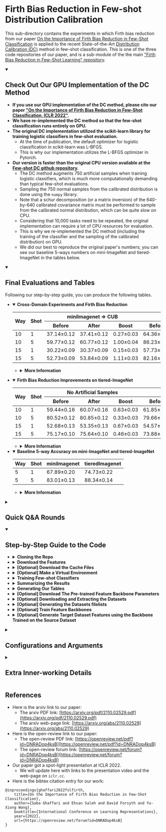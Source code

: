 # Firth Bias Reduction in Few-shot Distribution Calibration
This sub-directory contains the experiments in which Firth bias reduction from our paper [On the Importance of Firth Bias Reduction in Few-Shot Classification](https://openreview.net/pdf?id=DNRADop4ksB) is applied to the recent State-of-the-Art [Distribution Calibration (DC)](https://openreview.net/pdf?id=JWOiYxMG92s) method in few-shot classification. This is one of the three code repositories of our paper, and is a sub-module of the the main ["Firth Bias Reduction in Few-Shot Learning" repository](https://github.com/ehsansaleh/firth_bias_reduction). 

<details open>
<summary><h2>Check Out Our GPU Implementation of the DC Method</h2></summary>
 
  * **If you use our GPU implementation of the DC method, please cite our paper ["On the Importance of Firth Bias Reduction in Few-Shot Classification, ICLR 2022"](#references).**
  * **We have re-implemented the DC method so that the few-shot classification runs entirely on GPU.**
  * **The original DC implementation utilized the scikit-learn library for training logistic classifiers in few-shot evaluation.**
    * At the time of publication, the default optimizer for logistic classification in scikit-learn was L-BFGS.
    * This is why our implementation utilizes the L-BFGS optimizer in Pytorch.
  * **Our version is faster than the original CPU version available at the [Few-shot DC github repository](https://github.com/ShuoYang-1998/Few_Shot_Distribution_Calibration).**
    * The DC method augments 750 artificial samples when training logistic classifiers, which is much more computationally demanding than typical few-shot evaluations.
    * Sampling the 750 normal samples from the calibrated distribution is done using the `numpy` library. 
    * Note that a schur decomposition (or a matrix inversion) of the 640-by-640 calibrated covariance matrix must be performed to sample from the calibrated normal distribution, which can be quite slow on CPU.
    * Considering that 10,000 tasks need to be repeated, the original implementation can require a lot of CPU resources for evaluation.
    * This is why we re-implemented the DC method (including the training of the classifier and the sampling of the calibrated distribution) on GPU. 
    * We did our best to reproduce the original paper's numbers; you can see our baseline 5-ways numbers on mini-ImageNet and tiered-ImageNet in the tables below.
  
</details>

<details open>
<summary><h2>Final Evaluations and Tables</h2></summary>
 
Following our step-by-step guide, you can produce the following tables.
  + <details open>
    <summary><strong>Cross-Domain Experiments and Firth Bias Reduction</strong></summary>

    <div align="center">
    <table><thead><tr><th rowspan="2">Way</th><th rowspan="2">Shot</th><th colspan="3">miniImagenet =&gt; CUB</th><th colspan="3">tieredImagenet =&gt; CUB</th></tr><tr><th>      Before     </th><th>After</th><th>Boost</th><th>Before</th><th>After</th><th>Boost</th></tr></thead><tbody><tr><td>10</td><td>1</td><td>37.14±0.12</td><td>37.41±0.12</td><td>0.27±0.03</td><td>64.36±0.16</td><td>64.52±0.16</td><td>0.15±0.03</td></tr><tr><td>10</td><td>5</td><td>59.77±0.12</td><td>60.77±0.12</td><td>1.00±0.04</td><td>86.23±0.10</td><td>86.66±0.09</td><td>0.43±0.03</td></tr><tr><td>15</td><td>1</td><td>30.22±0.09</td><td>30.37±0.09</td><td>0.15±0.03</td><td>57.73±0.13</td><td>57.73±0.13</td><td>0.00±0.00</td></tr><tr><td>15</td><td>5</td><td>52.73±0.09</td><td>53.84±0.09</td><td>1.11±0.03</td><td>82.16±0.09</td><td>83.05±0.08</td><td>0.89±0.03</td></tr></tbody></table>
    </div>
 
    + <details>
      <summary><strong>More Information</strong></summary>

      * This table was generated at [`tables/crossdomain.csv`](./tables/crossdomain.csv).
      * The relavant configs can be found at the [`configs/1_mini2CUB`](./configs/1_mini2CUB) and [`configs/2_tiered2CUB`](./configs/2_tiered2CUB) directories.
     </details>
 
   </details>

  + <details open>
    <summary><strong>Firth Bias Reduction Improvements on tiered-ImageNet</strong></summary>
 
    <div align="center">
    <table><thead><tr><th rowspan="2">Way</th><th rowspan="2">Shot</th><th colspan="3">No Artificial Samples </th><th colspan="3">750-Artificial Samples </th></tr><tr><th>Before</th><th>After</th><th>Boost</th><th>Before</th><th>After</th><th>Boost</th></tr></thead><tbody><tr><td>10</td><td>1</td><td>59.44±0.16</td><td>60.07±0.16</td><td>0.63±0.03</td><td>61.85±0.16</td><td>61.90±0.16</td><td>0.05±0.02</td></tr><tr><td>10</td><td>5</td><td>80.52±0.12</td><td>80.85±0.12</td><td>0.33±0.03</td><td>79.66±0.12</td><td>80.07±0.12</td><td>0.42±0.04</td></tr><tr><td>15</td><td>1</td><td>52.68±0.13</td><td>53.35±0.13</td><td>0.67±0.03</td><td>54.57±0.13</td><td>54.62±0.13</td><td>0.05±0.02</td></tr><tr><td>15</td><td>5</td><td>75.17±0.10</td><td>75.64±0.10</td><td>0.46±0.03</td><td>73.88±0.11</td><td>74.40±0.11</td><td>0.53±0.04</td></tr></tbody></table>
    </div>
    
    + <details>
      <summary><strong>More Information</strong></summary>
 
      * This table was generated at [`tables/tiered.csv`](./tables/tiered.csv).
      * The relavant configs for this table can be found at the [`configs/3_tiered2tiered`](./configs/3_tiered2tiered) directory.
      </details>
 
    </details>

  + <details open>
    <summary><strong>Baseline 5-way Accuracy on mini-ImageNet and tiered-ImageNet</strong></summary>
 
    <div align="center">

    | Way  	| Shot 	| miniImagenet   	| tieredImagenet 	|
    |------	|------	|----------------	|----------------	|
    | 5    	| 1    	| 67.89±0.20 	| 74.73±0.22 	|
    | 5    	| 5    	| 83.01±0.13 	| 88.34±0.14 	|
    </div>
 
    + <details>
      <summary><strong>More Information</strong></summary>
 
      * This table was generated at [`tables/5ways_mini_tiered.csv`](./tables/5ways_mini_tiered.csv).
      * The relavant configs for this table can be found at the [`configs/4_5ways`](./configs/4_5ways) directory.
      * For mini-imagenet, the results are either in a statistical tie or slightly better than the values reported in the [Few-shot Distribution Calibration paper](https://openreview.net/pdf?id=JWOiYxMG92s).
      * For tiered-imagenet, we could not reproduce the DC paper's numbers. While we [reported this mismatch](https://github.com/ShuoYang-1998/Few_Shot_Distribution_Calibration/issues/30) to the DC paper authors, the issue has not been resolved yet at the time of writing. 
        * Apparently, the tiered-ImageNet results were added to the DC paper in the rebuttals period.
        * Since the original code was not updated after the rebuttals, the original DC repository cannot run the tiered-Imagenet experiments as-is, and there are a few missing lines of code which may be the key to this difference.
        * As soon as we hear back from the DC authors, we will try to update our code accordingly.
      </details>
    </details>

</details>

<details>
<summary><h2>Quick Q&A Rounds</h2></summary>

1. **Question**: Give me a quick-starter code to start reproducing the paper trainings on a GPU?
   ```bash
   git clone https://github.com/ehsansaleh/firth_bias_reduction.git
   cd ./firth_bias_reduction/code_dcf
   ./features/download.sh
   ./main.sh
   ```
---------
2. **Question**: Give me a simple python command to run?
   ```bash
   python main.py --device "cuda:0" --configid "1_mini2CUB/5s10w_0aug" 
   ```

    <details>
    <summary><strong>More Information</strong></summary> 
    
      * This will run the configuration specifed at [`./configs/1_mini2CUB/5s10w_0aug.json`](./configs/1_mini2CUB/5s10w_0aug.json).
      * This will store the generated outputs periodically at `./results/1_mini2CUB/5s10w_0aug.csv`.
     </details>

---------
3. **Question**: How can I reproduce the paper tables?

   ```bash
   make summary
   make figures
   make tables
   ```
  
   <details>
   <summary><strong>More Information</strong></summary>
   
   1. If you have run new classifier trainings by either `./main.sh` or `python main.py`, then run `make summary`. Otherwise, skip this step. This command will collect the csv files from the `./results` directory, and process them into a single summarized file at [`./summary/test2test.csv`](./summary/test2test.csv).
   2. Run `make tables` in case you're interested about the raw numbers at the [`./tables`](./tables) directory.
   
   </details>


---------
4. **Question**: I have my own code and I do not want to use your code. How can I apply the Firth bias reduction to my own loss?

   ```python
   ce_loss = nn.CrossEntropyLoss()
   ce_term = ce_loss(logits, target)
  
   log_probs = logits - torch.logsumexp(logits, dim=-1, keepdim=True)
   firth_term = log_probs.mean()
  
   loss = ce_term + lam * firth_term
   loss.backward()
   ```
   
   * Alternatively, you can use the `label_smoothing` keyword argument in [`nn.CrossEntropyLoss`](https://pytorch.org/docs/stable/generated/torch.nn.CrossEntropyLoss.html). 
  
   * Remember that this Firth formulation is only true for 1-layer logistic and cosine classifiers. For more complex networks, the FIM's log-determinant must be worked out.
  
---------
   <details>
   <summary>4. <strong>Question:</strong> You seem to have too many directories, files, and a fancy structure. Explain the whole thing as simple as possible?</summary>
   
   
     
   ```
                    ./main.sh or
                   python main.py                  make summary                  make tables   
   configs/*.json ================> results/*.csv =============> summary/*.csv ===============> tables/*
                         /\                                                            
                         ||
            (below is    ||
             optional    ||
              parts)     ||
                         ||                        python save_features.py                   
                         ======= features/*.pkl <========================== checkpoints/*.tar
                                       /\
                                       ||
                                       ||
                                    Datasets/*
   ```

   The top horizontal line is the important one for our work.

   </details>
  
---------
   <details>
   <summary>5. <strong>Question:</strong> What are the python environment package requirements?</summary>
   
   * We ran the code using `python 3.8`.
     
   * The classifier training code mainly needs `numpy`, `torch`, `torchvision`, and `pandas`.
     
   * For generating the figures, you also need `matplotlib`, `seaborn`, etc.
     
   * If you don't like messing up with your own environment, just run `make venv` in the terminal. This will create a virtual environment at `./venv` and install our specified dependencies. Our shell scripts (e.g., `./mai.sh`) will automatically activate and use this environment once it exists.
     
   * If you'd like our shell scripts to use and activate your own conda/virtualenv environment, feel free to edit the `.env.sh` under the environement activation section and add your custom activation lines. We source the `.env.sh` code in all of our shell scripts, so your changes will automatically have a global effect.
     
   </details>

</details>

<details open>
<summary><h2>Step-by-Step Guide to the Code</h2></summary>
   
+  <details>
   <summary><strong>Cloning the Repo</strong></summary>

   +  <details open>
      <summary><strong>[Option 1] Cloning All Three Repositories of Our Paper</strong></summary>
 
      1. `git clone --recursive https://github.com/ehsansaleh/firth_bias_reduction.git`
      2. `cd firth_bias_reduction/code_dcf`
      </details>
 
   +  <details>
      <summary><strong>[Option 2] Cloning This Repository Alone</strong></summary>
 
      1. `git clone https://github.com/sabagh1994/code_dcf.git`
      2. `cd code_dcf`
      </details>

   </details>
   
+  <details>
   <summary><strong>Download the Features</strong></summary>

   1. To use our pre-computed features, run `./features/download.sh`

   </details>
 
+  <details>
   <summary><strong>[Optional] Download the Cache Files</strong></summary>

   1. To use our pre-generated random-state cache files, run `./cache/download.sh`.
   2. These files essentially determine the few-shot task classes and their support and query sets.
   2. This downloading step can be skipped since the code can re-generate these files automatically.
   3. We only provided these files for better reproducibility and possibly faster initial run times.

   </details>
   
+  <details>
   <summary><strong>[Optional] Make a Virtual Environment</strong></summary>
   
   1. Activate your favorite python version (we used 3.8).
   2. Run `make venv`.
   3. This will take a few minutes, and about 1 GB in storage.
   4. The virtual environment with all dependencies will be installed at `./venv`.
   5. You can run `source ./venv/bin/activate` to activate the venv.
   6. Our shell scripts check for the existence of `venv`, and will use/activate it.
   
   </details>

+  <details>
   <summary><strong>Training Few-shot Classifiers</strong></summary>
   
   +  <details>
      <summary><strong>[Manual Approach]</strong></summary>
   
      * To fire up some training yourself, run

        `python main.py --device cuda:0 --configid "4_5ways/mini2mini_1s5w_750aug"`
      * This command will read the `./configs/4_5ways/mini2mini_1s5w_750aug.json` config as input.
      * The computed accuracy statistics would be saved at  `./results/4_5ways/mini2mini_1s5w_750aug.csv`.
      * Typically, this config may take 20 minutes to finish on a P100 or a V100 GPU.
      </details>
   
   +  <details open>
      <summary><strong>[Shell Script's Automated Array]</strong></summary>

      * Check-out and run [`./main.sh`](./main.sh).
      * The shell script performs some inital sanity checks and activations.
      * Then it will go through the `CFGPREFIXLIST` config array sequentially.
      * Feel free to add or take off configs from the array. 
      </details>
   
   </details>

+  <details>
   <summary><strong>Summarizing the Results</strong></summary>

   Run `make summary` 
   +  <details>
      <summary><strong>The Summary Output</strong></summary>

      This step generates the following 2 files.
      1. [`./summary/test.csv`](./summary/test.csv) summarizes the accuracy statistics on the novel split.
      2. [`./summary/test2test.csv`](./summary/test2test.csv) summarizes what happens when you apply the validated coefficients.
         * That is, what the accuracy improvements are when you pick the best coefficient from the validation set and apply it to the novel set.

      You can use these summarized CSV files to generate your own plots. Basically, `./summary/test2test.csv` has all the data we showed in our paper.
      </details>
   
   +  <details>
      <summary><strong>More Information</strong></summary

      Here are some pointers to understand what `make summary` just did:
      1. In the previous step, you have run a bunch of Few-shot classification tasks 
         1. on different datasets and augmentation settings,
         2. both when the firth bias reduction was turned on or off,
         3. etc.
      2. The statistics for each task were computed and stored in csv files in the results directory.
      3. Now, you wish to see how much difference Firth made after validation. 
         * This is what we call the summarization step.
      3. During the summarization
         1. we take all the generated `./results/*.csv` files from the previous step, and
         2. summarize them into a single small csv file at [`./summary/test2test.csv`](./summary/test2test.csv). 
      4. The [`./summary/test2test.csv`](./summary/test2test.csv) file includes
         1. the validated coefficients, 
         2. the average un-regularized accuracy values,
         3. the average accuracy improvement at test time, and
         4. what the error/confidence intervals look like

      as response columns. Each row will denote a specific configuration (e.g., dataset, number of shots, number of ways, etc. combination) averaged over many tasks.
       
      </details>

   </details>

+  <details>
   <summary><strong>Generating Our Tables</strong></summary>

   Run `make tables`. 
   
   * This will refresh the contents of the `tables` directory with new tex/csv tables.
   
   </details>

+  <details>
   <summary><strong>[Optional] Download The Pre-trained Feature Backbone Parameters</strong></summary>
   
   Run  `./checkpoints/download.sh`
  
    * These files were produced by the S2M2 project, and published at [their google drive](https://drive.google.com/drive/folders/1S-t56H8YWzMn3sjemBcwMtGuuUxZnvb_). The `./checkpoints/download.sh` only automates the downloading and placement process.
   
   </details>

+  <details>
   <summary><strong>[Optional] Downloading and Extracting the Datasets</strong></summary>
   
      Run `./Datasets/download.sh`
      
      1. Before you start, you should know that this can take a long time and a lot of storage.
  
         * For mini-imagenet, the download size is about 6.28 GBs, and the tar ball gets extracted to 60,000 files.
  
         * For CUB, the download size is about 1.06 GBs, and the tar ball gets extracted to 11,788 files.
  
         * For tiered-imagenet, the download size is about 82 GBs (divided into 6 download parts), and it ends up creating 779,165 files.
 
         * For CIFAR-FS, the download size is about 161 MBs, and the tar ball gets extracted to 60,000 files.
  
      2. This shell script will download and extract the mini-imagenet and CUB datasets by default.
         
      3. For tiered-imagenet, you can run `./Datasets/download.sh tiered`.
        
         * We suggest that you first do a plain `./Datasets/download.sh` run, since the other datasets are smaller to download and easier to check.
            
         * The tiered-imagnet dataset that we used is about 82GBs after compression into a single tar-ball. 
  
         * We divided this tar-ball into 6 parts, and the shell script will take care of stitching them together for extracting the images. 
  
         * If you want to save space after everything was extracted, you can manually remove these downloaded part files.
     
      4. For CIFAR-FS, you can run `./Datasets/download.sh cifar`.
      
      5. The script checks the existence and the MD5 hash of the downloaded files before downloading them. 
  
         * If the files already exist and are not damaged, the script will exit gracefully without downloading or extracting any files. 
         
   </details>

+  <details>
   <summary><strong>[Optional] Generating the Datasets filelists</strong></summary>
   
      Run `make filelists`
      
      1. You need to have the datasets downloaded and extracted before performing this step.
  
      2. One of the generated outputs is `./filelists/miniImagenet/base.json` for example.

         * The [`filelists/download.sh`](./filelists/download.sh) script downloads a set of template json filelists. 
           * The template json files include a list of image filenames and labels in the order we used them.
           * The template json files only include relative image paths, which should be converted to absolute paths using the `filelists/json_maker.py`](./filelists/json_maker.py) script.
  
         * The [`filelists/json_maker.py`](./filelists/json_maker.py) script generates these json files for all the `base`, `val`, and `novel` splits, and all the `miniImagenet`, `tieredImagenet`, `CUB` datasets by default.
  
         * You can specify your own list of splits and datasets at [`filelists/json_maker.py`](./filelists/json_maker.py) if you do not want all of the combinations to be generated. Look for and modify the `dataset_names` and `splits` variables to your liking in the python script.
  
         * The [`filelists/json_maker.py`](./filelists/json_maker.py) script makes random checks for the existence of the actual image files with a 1 percent chance.
     
      3. The feature generation scripts (e.g., `save_features.py`) use the generated `json` files as a reference for construcing datasets and data-loaders in pytorch. 
         
   </details>
 
+  <details>
   <summary><strong>[Optional] Train Feature Backbones</strong></summary>
    
    * You can use our [`code_s2m2rf`](https://github.com/ehsansaleh/firth_bias_reduction/tree/main/code_s2m2rf) project or the [original S2M2 project](https://github.com/nupurkmr9/S2M2_fewshot) to train new feature backbones.
    * Once you obtained new feature backbones, you can replace the trained checkpoints in the `checkpoints` directory or add new ones.
   
   </details>

   
+  <details>
   <summary><strong>[Optional] Generate Target Dataset Features using the Backbone Trained on the Source Dataset</strong></summary>
   
     * Here is a minimal python example:
       ```bash
       source .env.sh
       python save_features.py --source-dataset <source_dataset_name> \
                               --target-dataset <target_dataset_name> \
                               --split <split_name> --method S2M2_R \
                               --model WideResNet28_10
       ```
  
     * Our [`save_features.py`](./save_features.py) script is a modification of the [DC github repository's `save_plk.py` script](https://github.com/ShuoYang-1998/Few_Shot_Distribution_Calibration/blob/master/save_plk.py). 
 
     * By default, the pretrained backbones saved in the [`checkpoints`](./checkpoints) directory are used to generate the features.

     * The `split_name` can be chosen from `val`, `novel`, and `base`.
     
     * The `source_dataset_name` is the dataset on which the backbone is trained. It can be set to `miniImagenet`, `tieredImagenet`, and `CUB`. These are the datasets used for our paper's experiments.
 
     * The `target_dataset_name` is the dataset for which the features are extracted. It can be set to `miniImagenet`, `tieredImagenet`, and `CUB`.
 
     * Note that each time you run `save_features.py`, you will get a different ordering of the data points. 
       * This is because the `shuffle` argument for the `dataloader` is `True` in the original [script in DC github repository](https://github.com/ShuoYang-1998/Few_Shot_Distribution_Calibration/blob/5aab53eb4b5f102119ce9c71a6fda8b528cba48f/data/datamgr.py#L60).
       * We would have controlled this randomness by disabling the `shuffle` argument, but we noticed this issue only recently. 
       * Feel free to set `shuffle=True` if you want to disable this source of randomness. 
       * To reproduce the results of our paper, simply stick with the downloaded features since they have the same ordering we used in our paper.
  
   </details>

</details>
   
<details>
<summary><h2>Configurations and Arguments</h2></summary>

+ <details open>
  <summary><strong>Example</strong></summary>

  We have included all the configurations used to produce our papaer's results in the [`./configs`](./configs) directory. 

  There are a total of 16 json config files for the cross-domain experiments, and 8 config files for the tiered-imagenet dataset experiments.

  You can take a look at [`configs/1_mini2CUB/5s10w_0aug.json`](configs/1_mini2CUB/5s10w_0aug.json) for an example:
  ```json
  {
    "rng_seed": 0,
    "n_tasks": 10000,
    "source_dataset": "miniImagenet",
    "target_dataset": "CUB",
    "backbone_arch": "WideResNet28_10",
    "backbone_method": "S2M2_R",
    "n_shots_list": [5],
    "n_ways_list": [10],
    "split_list": ["novel"],
    "n_aug_list": [0],
    "firth_coeff_list": [0.0, 1.0],
    "n_query": 15,
    "dc_tukey_lambda": 0.5,
    "dc_k": 2,
    "dc_alpha": 0.21,
    "lbfgs_iters": 100,
    "store_results": true,
    "dump_period": 10000,
    "torch_threads": null
  }
  ```
  
  Our code runs the cartesian product of all arguments ending with `_list`. 
    * For instance, there is `2=1*1*1*1*2` different settings to try in the above config file.
    * Each of these settings runs 10,000 tasks, creating a total of 20,000 tasks to perform for this file.
 
  **Notes on Firth Coefficient Validation**: This project performed the validation of firth coefficient in a different manner than the other two [`code_firth`](https://github.com/ehsansaleh/firth_bias_reduction/tree/main/code_firth) and [`code_s2m2rf`](https://github.com/ehsansaleh/firth_bias_reduction/tree/main/code_s2m2rf) projcets.
     * Due to the time crunch at the review time, we did not run a full array of firth coefficients on both the validation and novel sets. 
     * Instead, we ran a small number of tasks for validation, identified the best firth coefficient in each setting, and then only ran the picked coefficient on the novel set with 10,000 tasks.
     * This approach reduced the computational cost by an order of magnitude.
     * The picked coefficients for each setting is specified in the config files.
     * For example, you can see in [`./configs/3_tiered2tiered/5s10w_0aug.json`](./configs/3_tiered2tiered/5s10w_0aug.json) that `"firth_coeff_list"` was set to `[0.0, 1.0]`. This means that the best firth coefficient was validated to be 1.
  </details>
  
+ <details>
  <summary><strong>Brief Argument Descriptions</strong></summary>
  
  * `"rng_seed"` determine the random seed to generate the set of 10,000 few-shot tasks.
  * `"n_tasks"` determines the number of few-shot tasks for evaluation of the approach.
  * `"source_dataset"` is the source dataset in cross-domain experiments.
    * This is the dataset from which the base classes for distribution calibration come from. 
    * That is, the `k` nearst neighbor classes for DC are chosen from the base split of the source dataset.
    * The features are extracted by a backbone network trained on the base split of the source dataset. 
    * The source dataset should be one of the `"miniImagenet"`, `"CUB"`, or `"tieredImagenet"` options.
  * `"targe_dataset"` is the targe dataset in cross-domain experiments.
    * This is the dataset from which the evaluation images and classes (novel or validation) are chosen.
    * The features used are extracted by the backbone trained on the base class of the source dataset. 
    * The target dataset should be one of the `"miniImagenet"`, `"CUB"`, or `"tieredImagenet"` options.
    * For _traditional non-cross-domain_ settings, you can set the source and target datasets to be the same. 
      * For example, all the json files under the [`configs/3_tiered2tiered`](./configs/3_tiered2tiered) and [`configs/4_5ways`](./configs/4_5ways) directories use the same target as the source dataset.
  * `"backbone_arch"` specifies the feature backbone architucture to use.
    * We only used the `WideResNet28_10` model in our experiments.
  * `"backbone_method"` specifies the feature backbone training algorithm to evaluate.
    * We only used feature backbones trained with the `S2M2_R` method in our experiments.
  * `"n_shots_list"` specifies a list of number of shots to test.
  * `"n_ways_list"` specifies a list of number of classes to perform few-shot classification tasks over.
  * `"split_list"` is a list of data splits to go through:
    * It should be a subset of `["base", "val", "novel"]`.
  * `"n_aug_list"` specifies a list of number of augmentation samples.
    * The augmented samples are sampled from the calibrated normal distribution.
    * The DC method suggests a default value of 750 for this step.
  * `"firth_coeff_list"` specifies a list of firth bias reduction coefficients to iterate over. 
  * `"n_query"` is the number of query samples to evaluate the accuracy the few-shot classifiers.
  * `"dc_tukey_lambda"` is the Tukey transformation parameter used to calibrate the normal distribution of features.
  * `"dc_k"` specifies the number of nearst neighbor base classes used to calibrate the normal distribution of features.
  * `"dc_alpha"` specifies the `alpha` parameter used calibrate the normal distributuion's convariance matrix.
  * `"lbfgs_iters"` specifies the number of L-BFGS iterations to train the few-shot classifier.
  * `"store_results"` should mostly be set to true, so that the python script writes its results in a `./results/*.csv` file.
    * If you just want to take dry-runs to check for code integrity, you can turn this option off.
  * `"torch_threads"` sets the number of torch threads.
    * This is just in case you wanted to train the classifiers on a CPU device. 
    * The code was optimized to require minimal CPU usage if a GPU was provided.
    * Therefore, you can safely set this to a small number when using a GPU.
    * You can set this option to `null` to keep the default value PyTorch sets.
  * `"dump_period"` specifies the number of CSV lines that need to be buffered before flushing them to the disk. 
    * This was set to a large value to prevent frequent disk dumps and causing system call over-heads.

  </details>

</details>

<details>
<summary><h2>Extra Inner-working Details</h2></summary>

+ <details>
  <summary><strong>Downloading the Files</strong></summary>

    You can find the google-drive download link embedded in the download shell-scripts. For example, take the following snippet from the [`./features/download.sh`](./features/download.sh) script:
     ```commandline
     FILEID="1nf_WeD7fcEAu2BLD-FLfKRaAtcoseSoO"
     FILENAME="features.tar"
     GDRIVEURL="https://drive.google.com/file/d/1nf_WeD7fcEAu2BLD-FLfKRaAtcoseSoO/view?usp=sharing"
     PTHMD5FILE="features.md5"
     REMOVETARAFTERDL="1"
     gdluntar ${FILEID} ${FILENAME} ${GDRIVEURL} ${PTHMD5FILE} ${REMOVETARAFTERDL}
     ```
     This means that you can manually
     1. download the file from [`https://drive.google.com/file/d/1nf_WeD7fcEAu2BLD-FLfKRaAtcoseSoO/view?usp=sharing`](https://drive.google.com/file/d/1nf_WeD7fcEAu2BLD-FLfKRaAtcoseSoO/view?usp=sharing),
     2. name it `features.tar`,
     3. optionally, verify its checksum from `features.md5`, and then
     4. untar it yourself, and you'll be in business!
     5. The `REMOVETARAFTERDL=1` option causes the script to remove the downloaded tar file upon completion.

    The function `gdluntar` from [`./utils/bashfuncs.sh`](./utils/bashfuncs.sh) is used to automatically download the files. We have been using this method for downloading google-drive files for quite a few years, and it's been stable so far. In the event there was a breaking change in google's api, please let us know and feel free to edit this function if you know a better G-drive download method in the meantime.
  
  </details>

+ <details>
  <summary><strong>Python Environments and Libraries</strong></summary>

  The [`.env.sh`](./.env.sh) checks for the existence of this virtual environment, and if it detects its existence, it will automatically activate and use it in our shell scripts. You can change this behavior by replacing the `[[ -f ${SCRIPTDIR}/venv/bin/activate ]] && source ${SCRIPTDIR}/venv/bin/activate` line with your own custom environment activation commands (such as `conda activate` or similar ones).

  </details>
  
</details>
   
## References
* Here is the arxiv link to our paper:
  * The arxiv PDF link: [https://arxiv.org/pdf/2110.02529.pdf](https://arxiv.org/pdf/2110.02529.pdf)
  * The arxiv web-page link: [https://arxiv.org/abs/2110.02529](https://arxiv.org/abs/2110.02529)
* Here is the open-review link to our paper:
  * The open-review PDF link: [https://openreview.net/pdf?id=DNRADop4ksB](https://openreview.net/pdf?id=DNRADop4ksB)
  * The open-review forum link: [https://openreview.net/forum?id=DNRADop4ksB](https://openreview.net/forum?id=DNRADop4ksB)
* Our paper got a spot-light presentation at ICLR 2022.
  * We will update here with links to the presentation video and the web-page on `iclr.cc`.
* Here is the bibtex citation entry for our work:
```
@inproceedings{ghaffari2022fslfirth,
    title={On the Importance of Firth Bias Reduction in Few-Shot Classification},
    author={Saba Ghaffari and Ehsan Saleh and David Forsyth and Yu-Xiong Wang},
    booktitle={International Conference on Learning Representations},
    year={2022},
    url={https://openreview.net/forum?id=DNRADop4ksB}
}
```
